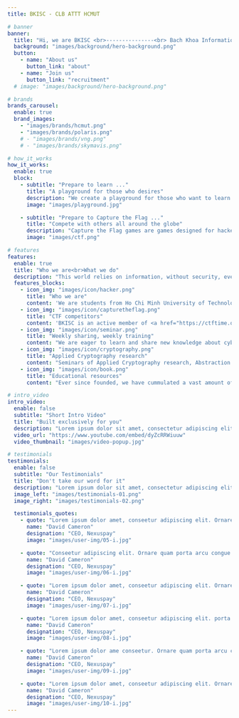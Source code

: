 ```yaml
---
title: BKISC - CLB ATTT HCMUT

# banner
banner:
  title: "Hi, we are BKISC <br>---------------<br> Bach Khoa Information Security Club"
  background: "images/background/hero-background.png"
  button:
    - name: "About us"
      button_link: "about"
    - name: "Join us"
      button_link: "recruitment"
  # image: "images/background/hero-background.png"

# brands
brands_carousel:
  enable: true
  brand_images:
    - "images/brands/hcmut.png"
    - "images/brands/polaris.png"
    # - "images/brands/vng.png"
    # - "images/brands/skymavis.png"

# how_it_works
how_it_works:
  enable: true
  block:
    - subtitle: "Prepare to learn ..."
      title: "A playground for those who desires"
      description: "We create a playground for those who want to learn about cybersecurity. Learning about cybersecurity is not easy, it takes a lot of time and efforts to become a good cybersecurity experts. Why don't you give it a try and start your journey right now ? It is hard but not impossible."
      image: "images/playground.jpg"

    - subtitle: "Prepare to Capture the Flag ..."
      title: "Compete with others all around the globe"
      description: "Capture the Flag games are games designed for hackers by hackers stimulating real world scenarios. Weekly, there are Capture the Flag competitions organized all around the globe and open for hackers who wants to show off their skills in cybersecurity. Challenges can be difficult but nothing is impossible."
      image: "images/ctf.png"

# features
features:
  enable: true
  title: "Who we are<br>What we do"
  description: "This world relies on information, without security, everything we know would collapse."
  features_blocks:
    - icon_img: "images/icon/hacker.png"
      title: "Who we are"
      content: 'We are students from Ho Chi Minh University of Technology, passionated by cybersecurity. Inherited the knowledge and experience of formal members of <a href="https://efiens.com/" target="_blank">Efiens</a>, we hope to push ourselves further in cybersecs and create a playground for all the students who have the same passion with us.'
    - icon_img: "images/icon/capturetheflag.png"
      title: "CTF competitors"
      content: 'BKISC is an active member of <a href="https://ctftime.org/team/195811" target="_blank">CTFtime.org</a>. We have been participating in a huge number of competitions both nationwide and worldwide.'
    - icon_img: "images/icon/seminar.png"
      title: "Weekly sharing, weekly training"
      content: "We are eager to learn and share new knowledge about cybersecurity. Every week, the team’s members host several seminars to discuss solutions to CTF problems or relevant topics of cybersecurity."
    - icon_img: "images/icon/cryptography.png"
      title: "Applied Cryptography research"
      content: "Seminars of Applied Cryptography research, Abstraction in Mathematics, participates in annual NSUCrypto (International Olympiad in Cryptography)."
    - icon_img: "images/icon/book.png"
      title: "Educational resources"
      content: "Ever since founded, we have cummulated a vast amount of resources of all topics in cybersecurity via doing research and practicing CTFs for both educational purposes and enterprise solutions. Every year, we also nominate young and talented people for internships and job opportunities in the industry."

# intro_video
intro_video:
  enable: false
  subtitle: "Short Intro Video"
  title: "Built exclusively for you"
  description: "Lorem ipsum dolor sit amet, consectetur adipiscing elit. Morbi egestas <br> Werat viverra id et aliquet. vulputate egestas sollicitudin."
  video_url: "https://www.youtube.com/embed/dyZcRRWiuuw"
  video_thumbnail: "images/video-popup.jpg"

# testimonials
testimonials:
  enable: false
  subtitle: "Our Testimonials"
  title: "Don't take our word for it"
  description: "Lorem ipsum dolor sit amet, consectetur adipiscing elit. Morbi egestas <br> Werat viverra id et aliquet. vulputate egestas sollicitudin."
  image_left: "images/testimonials-01.png"
  image_right: "images/testimonials-02.png"

  testimonials_quotes:
    - quote: "Lorem ipsum dolor amet, conseetur adipiscing elit. Ornare quam porta arcu congue felis volutpat. Vitae lectudbfs dolor faucibus"
      name: "David Cameron"
      designation: "CEO, Nexuspay"
      image: "images/user-img/05-i.jpg"

    - quote: "Conseetur adipiscing elit. Ornare quam porta arcu congue felis volutpat. Vitae lectudbfs pellentesque vitae dolor faucibus"
      name: "David Cameron"
      designation: "CEO, Nexuspay"
      image: "images/user-img/06-i.jpg"

    - quote: "Lorem ipsum dolor amet, conseetur adipiscing elit. Ornare quam porta arcu congue felis volutpat. Vitae lectudbfs pellentesque vitae dolor"
      name: "David Cameron"
      designation: "CEO, Nexuspay"
      image: "images/user-img/07-i.jpg"

    - quote: "Lorem ipsum dolor amet, conseetur adipiscing elit. porta arcu congue felis volutpat. Vitae lectudbfs pellentesque vitae dolor faucibus"
      name: "David Cameron"
      designation: "CEO, Nexuspay"
      image: "images/user-img/08-i.jpg"

    - quote: "Lorem ipsum dolor ame conseetur. Ornare quam porta arcu congue felis volutpat. Vitae lectudbfs pellentesque vitae dolor faucibus"
      name: "David Cameron"
      designation: "CEO, Nexuspay"
      image: "images/user-img/09-i.jpg"

    - quote: "Lorem ipsum dolor amet, conseetur adipiscing elit. Ornare quam porta arcu congue lectudbfs pellentesque vitae dolor faucibus"
      name: "David Cameron"
      designation: "CEO, Nexuspay"
      image: "images/user-img/10-i.jpg"
---
```

